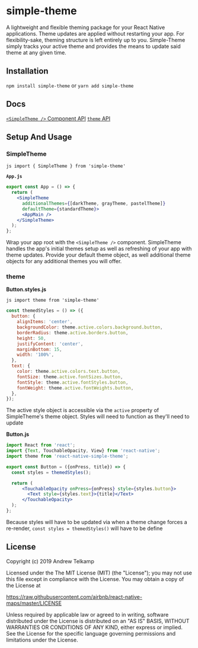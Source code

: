 # simple-theme

A lightweight and flexible theming package for your React Native applications. Theme updates are applied without restarting your app. For flexibility-sake, theming structure is left entirely up to you. Simple-Theme simply tracks your active theme and provides the means to update said theme at any given time.


## Installation

```npm install simple-theme``` or ```yarn add simple-theme```

## Docs

[`<SimpleTheme />` Component API](docs/SimpleTheme.md)
[`theme` API](docs/theme.md)


## Setup And Usage

### SimpleTheme

```js import { SimpleTheme } from 'simple-theme'```

**`App.js`**

```jsx
export const App = () => {
  return (
    <SimpleTheme
      additionalThemes={[darkTheme, grayTheme, pastelTheme]}
      defaultTheme={standardTheme}>
      <AppMain />
    </SimpleTheme>
  );
};
```

Wrap your app root with the ```<SimpleTheme />``` component. SimpleTheme handles the app's initial themes setup as well as refreshing of your app with theme updates. Provide your default theme object, as well additional theme objects for any additional themes you will offer.

### theme

**Button.styles.js**

```js import theme from 'simple-theme'```

```jsx
const themedStyles = () => ({
  button: {
    alignItems: 'center',
    backgroundColor: theme.active.colors.background.button,
    borderRadius: theme.active.borders.button,
    height: 50,
    justifyContent: 'center',
    marginBottom: 15,
    width: '100%',
  },
  text: {
    color: theme.active.colors.text.button,
    fontSize: theme.active.fontSizes.button,
    fontStyle: theme.active.fontStyles.button,
    fontWeight: theme.active.fontWeights.button,
  },
});
```

The active style object is accessible via the `active` property of SimpleTheme's theme object. Styles will need to function as they'll need to update 



**Button.js**

```jsx
import React from 'react';
import {Text, TouchableOpacity, View} from 'react-native';
import theme from 'react-native-simple-theme';

export const Button = ({onPress, title}) => {
  const styles = themedStyles();

  return (
      <TouchableOpacity onPress={onPress} style={styles.button}>
        <Text style={styles.text}>{title}</Text>
      </TouchableOpacity>
  );
};
```

Because styles will have to be updated via when a theme change forces a re-render, `const styles = themedStyles()` will have to be define






License
--------

Copyright (c) 2019 Andrew Telkamp

Licensed under the The MIT License (MIT) (the "License");
you may not use this file except in compliance with the License.
You may obtain a copy of the License at

https://raw.githubusercontent.com/airbnb/react-native-maps/master/LICENSE

Unless required by applicable law or agreed to in writing, software
distributed under the License is distributed on an "AS IS" BASIS,
WITHOUT WARRANTIES OR CONDITIONS OF ANY KIND, either express or implied.
See the License for the specific language governing permissions and
limitations under the License.

